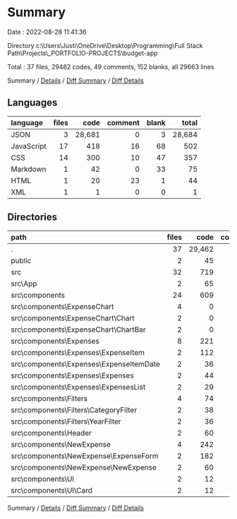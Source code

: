 # Summary

Date : 2022-08-28 11:41:36

Directory c:\\Users\\Justi\\OneDrive\\Desktop\\Programming\\Full Stack Path\\Projects\\_PORTFOLIO-PROJECTS\\budget-app

Total : 37 files,  29462 codes, 49 comments, 152 blanks, all 29663 lines

Summary / [Details](details.md) / [Diff Summary](diff.md) / [Diff Details](diff-details.md)

## Languages
| language | files | code | comment | blank | total |
| :--- | ---: | ---: | ---: | ---: | ---: |
| JSON | 3 | 28,681 | 0 | 3 | 28,684 |
| JavaScript | 17 | 418 | 16 | 68 | 502 |
| CSS | 14 | 300 | 10 | 47 | 357 |
| Markdown | 1 | 42 | 0 | 33 | 75 |
| HTML | 1 | 20 | 23 | 1 | 44 |
| XML | 1 | 1 | 0 | 0 | 1 |

## Directories
| path | files | code | comment | blank | total |
| :--- | ---: | ---: | ---: | ---: | ---: |
| . | 37 | 29,462 | 49 | 152 | 29,663 |
| public | 2 | 45 | 23 | 2 | 70 |
| src | 32 | 719 | 26 | 115 | 860 |
| src\\App | 2 | 65 | 0 | 7 | 72 |
| src\\components | 24 | 609 | 19 | 98 | 726 |
| src\\components\\ExpenseChart | 4 | 0 | 0 | 4 | 4 |
| src\\components\\ExpenseChart\\Chart | 2 | 0 | 0 | 2 | 2 |
| src\\components\\ExpenseChart\\ChartBar | 2 | 0 | 0 | 2 | 2 |
| src\\components\\Expenses | 8 | 221 | 5 | 39 | 265 |
| src\\components\\Expenses\\ExpenseItem | 2 | 112 | 0 | 15 | 127 |
| src\\components\\Expenses\\ExpenseItemDate | 2 | 36 | 0 | 8 | 44 |
| src\\components\\Expenses\\Expenses | 2 | 44 | 3 | 9 | 56 |
| src\\components\\Expenses\\ExpensesList | 2 | 29 | 2 | 7 | 38 |
| src\\components\\Filters | 4 | 74 | 0 | 10 | 84 |
| src\\components\\Filters\\CategoryFilter | 2 | 38 | 0 | 5 | 43 |
| src\\components\\Filters\\YearFilter | 2 | 36 | 0 | 5 | 41 |
| src\\components\\Header | 2 | 60 | 8 | 10 | 78 |
| src\\components\\NewExpense | 4 | 242 | 6 | 30 | 278 |
| src\\components\\NewExpense\\ExpenseForm | 2 | 182 | 6 | 20 | 208 |
| src\\components\\NewExpense\\NewExpense | 2 | 60 | 0 | 10 | 70 |
| src\\components\\UI | 2 | 12 | 0 | 5 | 17 |
| src\\components\\UI\\Card | 2 | 12 | 0 | 5 | 17 |

Summary / [Details](details.md) / [Diff Summary](diff.md) / [Diff Details](diff-details.md)